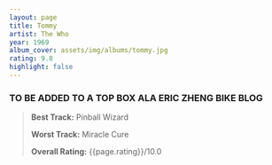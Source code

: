 ```yaml
---
layout: page
title: Tommy
artist: The Who
year: 1969
album_cover: assets/img/albums/tommy.jpg
rating: 9.8
highlight: false
---
```


### TO BE ADDED TO A TOP BOX ALA ERIC ZHENG BIKE BLOG
> **Best Track:** Pinball Wizard
>
> **Worst Track:** Miracle Cure
>
> **Overall Rating:** {{page.rating}}/10.0

